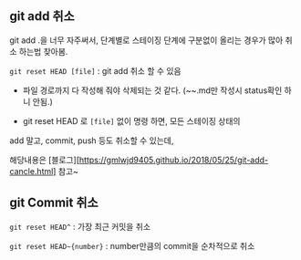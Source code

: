 ## git add 취소

git add .을 너무 자주써서, 단계별로 스테이징 단계에 구분없이 올리는 경우가 많아 취소 하는법 찾아봄.

`git reset HEAD [file]` : git add 취소 할 수 있음

* 파일 경로까지 다 작성해 줘야 삭제되는 것 같다. (~~.md만 작성시 status확인 하니 안됨.)

- git reset HEAD 로 `[file]` 없이 명령 하면, 모든 스테이징 상태의 

add 말고, commit, push 등도 취소할 수 있는데,

해당내용은 [블로그][https://gmlwjd9405.github.io/2018/05/25/git-add-cancle.html] 참고~



## git Commit 취소

`git reset HEAD^` : 가장 최근 커밋을 취소

`git reset HEAD~{number}` : number만큼의 commit을 순차적으로 취소







